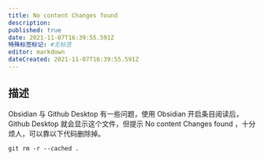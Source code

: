 ```yaml
---
title: No content Changes found
description:
published: true
date: 2021-11-07T16:39:55.591Z
特殊标签标记: #无标签
editor: markdown
dateCreated: 2021-11-07T16:39:55.591Z
---
```


## 描述

Obsidian 与 Github Desktop 有一些问题，使用 Obsidian 开启条目阅读后，Github Desktop 就会显示这个文件，但提示 No content Changes found ，十分烦人，可以靠以下代码删除掉。

```shell
git rm -r --cached .
```
